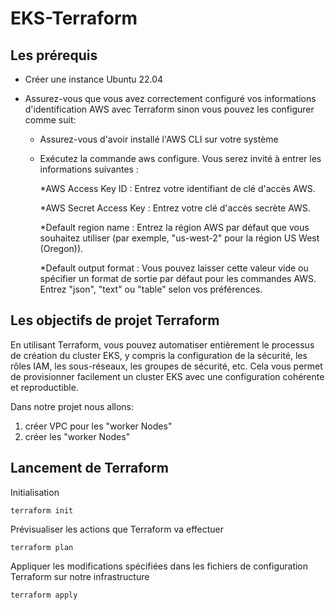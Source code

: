 # EKS-Terraform



## Les prérequis

- Créer une instance Ubuntu 22.04
- Assurez-vous que vous avez correctement configuré vos informations d'identification AWS avec Terraform sinon vous pouvez les configurer comme suit:

  * Assurez-vous d'avoir installé l'AWS CLI sur votre système

  * Exécutez la commande aws configure. Vous serez invité à entrer les informations suivantes :

     *AWS Access Key ID : Entrez votre identifiant de clé d'accès AWS.

     *AWS Secret Access Key : Entrez votre clé d'accès secrète AWS.

     *Default region name : Entrez la région AWS par défaut que vous souhaitez utiliser (par exemple, "us-west-2" pour la région US     West (Oregon)).

     *Default output format : Vous pouvez laisser cette valeur vide ou spécifier un format de sortie par défaut pour les commandes AWS. Entrez "json", "text" ou "table" selon vos préférences.


## Les objectifs de projet Terraform

En utilisant Terraform, vous pouvez automatiser entièrement le processus de création du cluster EKS, y compris la configuration de la sécurité, les rôles IAM, les sous-réseaux, les groupes de sécurité, etc. Cela vous permet de provisionner facilement un cluster EKS avec une configuration cohérente et reproductible.

Dans notre projet nous allons:

1) créer VPC pour les "worker Nodes"
2) créer les "worker Nodes"

## Lancement de Terraform

 Initialisation

 `terraform init`

 Prévisualiser les actions que Terraform va effectuer

 `terraform plan`

  Appliquer les modifications spécifiées dans les fichiers de configuration Terraform sur notre infrastructure

 `terraform apply`

